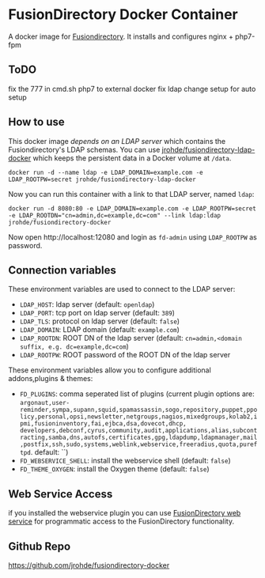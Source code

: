 FusionDirectory Docker Container
================================

A docker image for [Fusiondirectory](http://fusiondirectory.org).
It installs and configures nginx + php7-fpm 


ToDO
---------

fix the 777 in cmd.sh
php7 to external docker
fix ldap
change setup for auto setup

How to use
----------

This docker image *depends on an LDAP server* which contains the Fusiondirectory's LDAP schemas.
You can use [jrohde/fusiondirectory-ldap-docker](https://hub.docker.com/j/jrohde/fusiondirectory-ldap-docker)
which keeps the persistent data in a Docker volume at `/data`.

```
docker run -d --name ldap -e LDAP_DOMAIN=example.com -e LDAP_ROOTPW=secret jrohde/fusiondirectory-ldap-docker
```

Now you can run this container with a link to that LDAP server, named `ldap`:

```
docker run -d 8080:80 -e LDAP_DOMAIN=example.com -e LDAP_ROOTPW=secret -e LDAP_ROOTDN="cn=admin,dc=example,dc=com" --link ldap:ldap jrohde/fusiondirectory-docker
```

Now open http://localhost:12080 and login as `fd-admin` using `LDAP_ROOTPW` as password.

Connection variables
--------------------

These environment variables are used to connect to the LDAP server:

* `LDAP_HOST`: ldap server (default: `openldap`)
* `LDAP_PORT`: tcp port on ldap server (default: `389`)
* `LDAP_TLS`: protocol on ldap server (default: `false`)
* `LDAP_DOMAIN`: LDAP domain (default: `example.com`)
* `LDAP_ROOTDN`: ROOT DN of the ldap server (default: `cn=admin,<domain suffix, e.g. dc=example,dc=com`)
* `LDAP_ROOTPW`: ROOT password of the ROOT DN of the ldap server

These environment variables allow you to configure additional addons,plugins & themes:

* `FD_PLUGINS`: comma seperated list of plugins (current plugin options are: `argonaut,user-reminder,sympa,supann,squid,spamassassin,sogo,repository,puppet,ppolicy,personal,opsi,newsletter,netgroups,nagios,mixedgroups,kolab2,ipmi,fusioninventory,fai,ejbca,dsa,dovecot,dhcp,	developers,debconf,cyrus,community,audit,applications,alias,subcontracting,samba,dns,autofs,certificates,gpg,ldapdump,ldapmanager,mail,postfix,ssh,sudo,systems,weblink,webservice,freeradius,quota,pureftpd`. default: ``)
* `FD_WEBSERVICE_SHELL`: install the webservice shell (default: `false`)
* `FD_THEME_OXYGEN`: install the Oxygen theme (default: `false`)

Web Service Access
------------------

if you installed the webservice plugin you can use [FusionDirectory web service](http://documentation.fusiondirectory.org/en/documentation/plugin/webservice_plugin)
for programmatic access to the FusionDirectory functionality.


Github Repo
-----------

https://github.com/jrohde/fusiondirectory-docker
